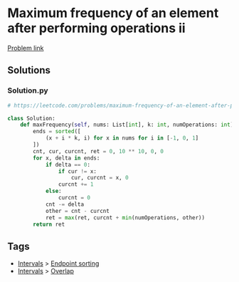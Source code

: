 # Maximum frequency of an element after performing operations ii

[Problem link](https://leetcode.com/problems/maximum-frequency-of-an-element-after-performing-operations-ii/)

## Solutions


### Solution.py
```py
# https://leetcode.com/problems/maximum-frequency-of-an-element-after-performing-operations-ii/

class Solution:
    def maxFrequency(self, nums: List[int], k: int, numOperations: int) -> int:
        ends = sorted([
            (x + i * k, i) for x in nums for i in [-1, 0, 1]
        ])
        cnt, cur, curcnt, ret = 0, 10 ** 10, 0, 0
        for x, delta in ends:
            if delta == 0:
                if cur != x:
                    cur, curcnt = x, 0
                curcnt += 1
            else:
                curcnt = 0
            cnt -= delta
            other = cnt - curcnt
            ret = max(ret, curcnt + min(numOperations, other))
        return ret
```
## Tags

* [Intervals](/Collections/intervals.md#intervals) > [Endpoint sorting](/Collections/intervals.md#endpoint-sorting)
* [Intervals](/Collections/intervals.md#intervals) > [Overlap](/Collections/intervals.md#overlap)
